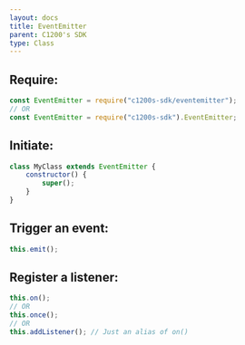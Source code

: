 ```yaml
---
layout: docs
title: EventEmitter
parent: C1200's SDK
type: Class
---
```


## Require:

```js
const EventEmitter = require("c1200s-sdk/eventemitter");
// OR
const EventEmitter = require("c1200s-sdk").EventEmitter;
```

## Initiate:

```js
class MyClass extends EventEmitter {
    constructor() {
        super();
    }
}
```

## Trigger an event:

```js
this.emit();
```

## Register a listener:

```js
this.on();
// OR
this.once();
// OR
this.addListener(); // Just an alias of on()
```

